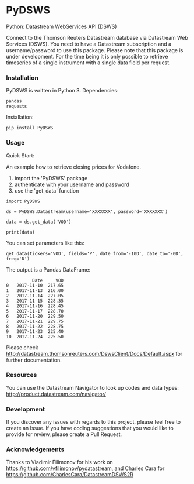 # PyDSWS
Python: Datastream WebServices API (DSWS)

Connect to the Thomson Reuters Datastream database via Datastream Web Services (DSWS). You need to have a Datastream subscription and a username/password to use this package. Please note that this package is under development. For the time being it is only possible to retrieve timeseries of a single instrument with a single data field per request.

### Installation
PyDSWS is written in Python 3.
Dependencies:
```
pandas
requests
```

Installation:
```
pip install PyDSWS
```

### Usage

Quick Start: 

An example how to retrieve closing prices for Vodafone. 
1) import the 'PyDSWS' package
2) authenticate with your username and password
3) use the 'get_data' function

```
import PyDSWS

ds = PyDSWS.Datastream(username='XXXXXXX', password='XXXXXXX')

data = ds.get_data('VOD')

print(data)
```

You can set parameters like this:
```
get_data(tickers='VOD', fields='P', date_from='-10D', date_to='-0D', freq='D')
```

The output is a Pandas DataFrame:
```
          Date     VOD
0   2017-11-10  217.65
1   2017-11-13  216.00
2   2017-11-14  227.05
3   2017-11-15  228.35
4   2017-11-16  228.45
5   2017-11-17  228.70
6   2017-11-20  229.50
7   2017-11-21  229.75
8   2017-11-22  228.75
9   2017-11-23  225.40
10  2017-11-24  225.50
```

Please check http://datastream.thomsonreuters.com/DswsClient/Docs/Default.aspx for further documentation.


### Resources
You can use the Datastream Navigator to look up codes and data types: http://product.datastream.com/navigator/

### Development
If you discover any issues with regards to this project, please feel free to create an Issue.
If you have coding suggestions that you would like to provide for review, please create a Pull Request.

### Acknowledgements
Thanks to Vladimir Filimonov for his work on https://github.com/vfilimonov/pydatastream, and Charles Cara for https://github.com/CharlesCara/DatastreamDSWS2R
